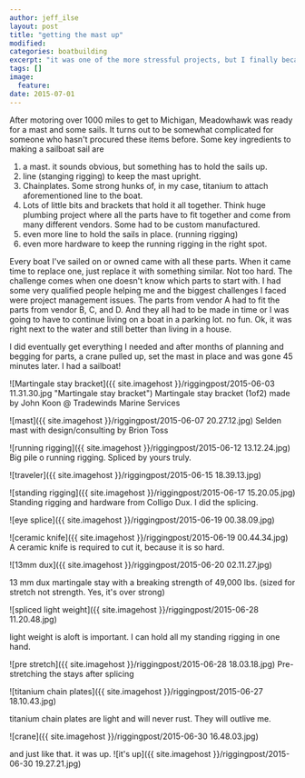 ```yaml
---
author: jeff_ilse
layout: post
title: "getting the mast up"
modified:
categories: boatbuilding
excerpt: "it was one of the more stressful projects, but I finally became a sailboat."
tags: []
image:
  feature:
date: 2015-07-01
---
```


After motoring over 1000 miles to get to Michigan, Meadowhawk was ready for a mast and some sails. It turns out to be somewhat complicated for someone who hasn't procured these items before. Some key ingredients to making a sailboat sail are

 1. a mast. it sounds obvious, but something has to hold the sails up.
 1. line (stanging rigging) to keep the mast upright.
 1. Chainplates. Some strong hunks of, in my case, titanium to attach aforementioned line to the boat.
 1. Lots of little bits and brackets that hold it all together. Think huge plumbing project where all the parts have to fit together and come from many different vendors. Some had to be custom manufactured.
 1. even more line to hold the sails in place. (running rigging) 
 1. even more hardware to keep the running rigging in the right spot.

Every boat I've sailed on or owned came with all these parts. When it came time to replace one, just replace it with something similar. Not too hard. The challenge comes when one doesn't know which parts to start with. I had some very qualified people helping me and the biggest challenges I faced were project management issues. The parts from vendor A had to fit the parts from vendor B, C, and D. And they all had to be made in time or I was going to have to continue living on a boat in a parking lot. no fun. Ok, it was right next to the water and still better than living in a house.

I did eventually get everything I needed and after months of planning and begging for parts, a crane pulled up, set the mast in place and was gone 45 minutes later. I had a sailboat!

![Martingale stay bracket]({{ site.imagehost }}/riggingpost/2015-06-03 11.31.30.jpg "Martingale stay bracket")
Martingale stay bracket (1of2) made by John Koon @ Tradewinds Marine Services 

![mast]({{ site.imagehost }}/riggingpost/2015-06-07 20.27.12.jpg)
Selden mast with design/consulting by Brion Toss

![running rigging]({{ site.imagehost }}/riggingpost/2015-06-12 13.12.24.jpg)
Big pile o running rigging. Spliced by yours truly.

![traveler]({{ site.imagehost }}/riggingpost/2015-06-15 18.39.13.jpg)

![standing rigging]({{ site.imagehost }}/riggingpost/2015-06-17 15.20.05.jpg)
Standing rigging and hardware from Colligo Dux. I did the splicing.

![eye splice]({{ site.imagehost }}/riggingpost/2015-06-19 00.38.09.jpg)

![ceramic knife]({{ site.imagehost }}/riggingpost/2015-06-19 00.44.34.jpg)
A ceramic knife is required to cut it, because it is so hard.

![13mm dux]({{ site.imagehost }}/riggingpost/2015-06-20 02.11.27.jpg)

13 mm dux martingale stay with a breaking strength of 49,000 lbs. (sized for stretch not strength. Yes, it's over strong) 

![spliced light weight]({{ site.imagehost }}/riggingpost/2015-06-28 11.20.48.jpg)

light weight is aloft is important. I can hold all my standing rigging in one hand.

![pre stretch]({{ site.imagehost }}/riggingpost/2015-06-28 18.03.18.jpg)
Pre-stretching the stays after splicing
 

![titanium chain plates]({{ site.imagehost }}/riggingpost/2015-06-27 18.10.43.jpg)

titanium chain plates are light and will never rust. They will outlive me.

![crane]({{ site.imagehost }}/riggingpost/2015-06-30 16.48.03.jpg)

and just like that. it was up.
![it's up]({{ site.imagehost }}/riggingpost/2015-06-30 19.27.21.jpg)


